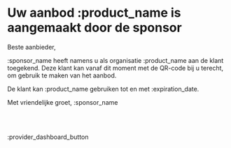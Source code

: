 # Uw aanbod :product_name is aangemaakt door de sponsor

Beste aanbieder,

:sponsor_name heeft namens u als organisatie :product_name aan de klant toegekend. Deze klant kan vanaf dit moment met de QR-code bij u terecht, om gebruik te maken van het aanbod.

De klant kan :product_name gebruiken tot en met :expiration_date.

Met vriendelijke groet,
:sponsor_name

&nbsp;  
&nbsp;

:provider_dashboard_button